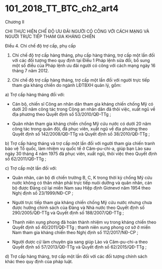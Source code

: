 # 101_2018_TT_BTC_ch2_art4
Chương II

CHI THỰC HIỆN CHẾ ĐỘ ƯU ĐÃI NGƯỜI CÓ CÔNG VỚI CÁCH MẠNG VÀ NGƯỜI TRỰC TIẾP THAM GIA KHÁNG CHIẾN

Điều 4. Chi chế độ trợ cấp, phụ cấp

1. Chi chế độ trợ cấp hàng tháng, phụ cấp hàng tháng, trợ cấp một lần đối với các đối tượng theo quy định tại Điều 1 Pháp lệnh sửa đổi, bổ sung một số điều của Pháp lệnh ưu đãi người có công với cách mạng ngày 16 tháng 7 năm 2012.

2. Chi chế độ trợ cấp hàng tháng, trợ cấp một lần đối với người trực tiếp tham gia kháng chiến do ngành LĐTBXH quản lý, gồm:

a) Trợ cấp hàng tháng đối với:

- Cán bộ, chiến sĩ Công an nhân dân tham gia kháng chiến chống Mỹ có dưới 20 năm công tác trong Công an nhân dân đã thôi việc, xuất ngũ về địa phương theo Quyết định số 53/2010/QĐ-TTg ;

- Quân nhân tham gia kháng chiến chống Mỹ cứu nước có dưới 20 năm công tác trong quân đội, đã phục viên, xuất ngũ về địa phương theo Quyết định số 142/2008/QĐ-TTg và Quyết định số 38/2010/QĐ-TTg ;

b) Trợ cấp hàng tháng và trợ cấp một lần đối với người tham gia chiến tranh bảo vệ Tổ quốc, làm nhiệm vụ quốc tế ở Căm-pu-chi-a, giúp bạn Lào sau ngày 30 tháng 4 năm 1975 đã phục viên, xuất ngũ, thôi việc theo Quyết định số 62/2011/QĐ-TTg ;

c) Trợ cấp một lần đối với:

- Quân nhân, cán bộ đi chiến trường B, C, K trong thời kỳ chống Mỹ cứu nước không có thân nhân phải trực tiếp nuôi dưỡng và quân nhân, cán bộ được Đảng cử lại miền Nam sau Hiệp định Giơnevơ năm 1954 theo Nghị định số 23/1999/NĐ-CP ;

- Người trực tiếp tham gia kháng chiến chống Mỹ cứu nước nhưng chưa được hưởng chính sách của Đảng và Nhà nước theo Quyết định số 290/2005/QĐ-TTg và Quyết định số 188/2007/QĐ-TTg ;

- Thanh niên xung phong đã hoàn thành nhiệm vụ trong kháng chiến theo Quyết định số 40/2011/QĐ-TTg ; thanh niên xung phong cơ sở ở miền Nam tham gia kháng chiến theo Nghị định số 112/2017/NĐ-CP ;

- Người được cử làm chuyên gia sang giúp Lào và Căm-pu-chi-a theo Quyết định số 57/2013/QĐ-TTg và Quyết định số 62/2015/QĐ-TTg ;

d) Trợ cấp hàng tháng, trợ cấp một lần đối với các đối tượng chính sách khác theo quy định của pháp luật.
